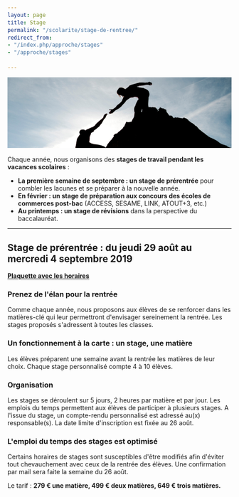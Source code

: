 ```yaml
---
layout: page
title: Stage
permalink: "/scolarite/stage-de-rentree/"
redirect_from:
- "/index.php/approche/stages"
- "/approche/stages"

---
```

![Coaching - Ecole Saint-John Perse](/images/coaching.jpg)

Chaque année, nous organisons des **stages de travail pendant les vacances scolaires** :

* **La première semaine de septembre : un stage de prérentrée** pour combler les lacunes et se préparer à la nouvelle année.
* **En février : un stage de préparation aux concours des écoles de commerces post-bac** (ACCESS, SESAME, LINK, ATOUT+3, etc.)
* **Au printemps : un stage de révisions** dans la perspective du baccalauréat.

***

## Stage de prérentrée : du jeudi 29 août au mercredi 4 septembre 2019

[**Plaquette avec les horaires**](/images/stage_pre-rentree_19-20.pdf)

### Prenez de l'élan pour la rentrée

Comme chaque année, nous proposons aux élèves de se renforcer dans les matières-clé qui leur permettront d'envisager sereinement la rentrée. Les stages proposés s'adressent à toutes les classes.

### Un fonctionnement à la carte : un stage, une matière

Les élèves préparent une semaine avant la rentrée les matières de leur choix. Chaque stage personnalisé compte 4 à 10 élèves.

### Organisation

Les stages se déroulent sur 5 jours, 2 heures par matière et par jour. Les emplois du temps permettent aux élèves de participer à plusieurs stages. A l'issue du stage, un compte-rendu personnalisé est adressé au(x) responsable(s). La date limite d'inscription est fixée au 26 août.

### L'emploi du temps des stages est optimisé

Certains horaires de stages sont susceptibles d'être modifiés afin d'éviter tout chevauchement avec ceux de la rentrée des élèves. Une confirmation par mail sera faite la semaine du 26 août.

Le tarif : **279 € une matière, 499 € deux matières, 649 € trois matières.**
